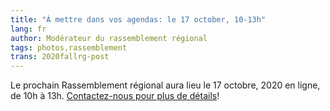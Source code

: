 ```yaml
---
title: "À mettre dans vos agendas: le 17 october, 10-13h"
lang: fr
author: Modérateur du rassemblement régional
tags: photos,rassemblement
trans: 2020fallrg-post
---
```

Le prochain Rassemblement régional aura lieu le 17 octobre, 2020 en ligne, de 10h à 13h. [Contactez-nous pour plus de détails](/contact-fr)!
